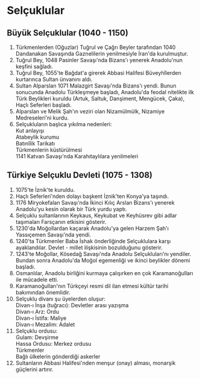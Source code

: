 # Selçuklular
## Büyük Selçuklular (1040 - 1150)
1. Türkmenlerden (Oğuzlar) Tuğrul ve Çağrı Beyler tarafından 1040 Dandanakan Savaşında Gaznelilerin yenilmesiyle İran'da kurulmuştur.
2. Tuğrul Bey, 1048 Pasinler Savaşı'nda Bizans'ı yenerek Anadolu'nun keşfini sağladı.
3. Tuğrul Bey, 1055'te Bağdat'a girerek Abbasi Halifesi Büveyhîlerden kurtarınca Sultan ünvanını  aldı.
4. Sultan Alparslan 1071 Malazgirt Savaşı'nda Bizans'ı yendi. Bunun sonucunda Anadolu Türkleşmeye başladı, Anadolu'da feodal nitelikte ilk Türk Beylikleri kuruldu (Artuk, Saltuk, Danşiment, Mengücek, Çaka), Haçlı Seferleri başladı.
5. Alparslan ve Melik Şah'ın veziri olan Nizamülmülk, Nizamiye Medreseleri'ni kurdu.
6. Selçukluların başlıca yıkılma nedenleri:\
Kut anlayışı\
Atabeylik kurumu\
Batınîlik Tarikatı\
Türkmenlerin küstürülmesi\
1141 Katvan Savaşı'nda Karahıtaylılara yenilmeleri

## Türkiye Selçuklu Devleti (1075 - 1308)
1. 1075'te İznik'te kuruldu.
2. Haçlı Seferleri'nden dolayı başkent İznik'ten Konya'ya taşındı.
3. 1176 Miryokefalan Savaşı'nda İkinci Kılıç Arslan Bizans'ı yenerek Anadolu'yu kesin olarak bir Türk yurdu yaptı.
4. Selçuklu sultanlarının Keykaus, Keykubat ve Keyhüsrev gibi adlar taşımaları Farsçanın etkisini gösterir.
5. 1230'da Moğollardan kaçarak Anadolu'ya gelen Harzem Şah'ı Yassıçemen Savaşı'nda yendi.
6. 1240'ta Türkmenler Baba İshak önderliğinde Selçuklulara karşı ayaklandılar. Devlet - millet ilişkisinin bozulduğunu gösterir.
7. 1243'te Moğollar, Kösedağ Savaşı'nda Anadolu Selçukluları'nı yendiler. Bundan sonra Anadolu'da Moğol egemenliği ve ikinci beylikler dönemi başladı.
8. Osmanlılar, Anadolu birliğini kurmaya çalışırken en çok Karamanoğulları ile mücadele etti.
9. Karamanoğulları'nın Türkçeyi resmi dil ilan etmesi kültür tarihi bakımından önemlidir.
10. Selçuklu divanı şu üyelerden oluşur:\
Divan-ı İnşa (tuğracı): Devletler arası yazışma\
Divan-ı Arz: Ordu\
Divan-ı İstifa: Maliye\
Divan-ı Mezalim: Adalet
11. Selçuklu ordusu:\
Gulam: Devşirme\
Hassa Ordusu: Merkez ordusu\
Türkmenler\
Bağlı ülkelerin gönderdiği askerler
12. Sultanların Abbasi Halifesi'nden menşur (onay) alması, monarşik güçlerini artırır.

